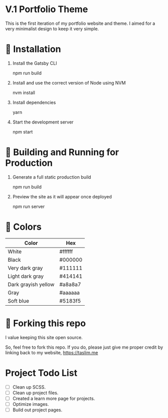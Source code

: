 
# V.1 Portfolio Theme

This is the first iteration of my portfolio website and theme. I aimed for a very minimalist design to keep it very simple.

# 🧰 Installation
1. Install the Gatsby CLI

    npm run build

2.  Install and use the correct version of Node using NVM

    nvm install

3. Install dependencies

    yarn

4. Start the development server

    npm start

# 🚀 Building and Running for Production
1. Generate a full static production build

    npm run build

2. Preview the site as it will appear once deployed

    npm run server

# 🎨 Colors 
| Color | Hex |
| ---    | ----------- |
| White  | #ffffff |
| Black | #000000 |
| Very dark gray  | #111111 |
| Light dark gray | #414141 |
| Dark grayish yellow | #a8a8a7 |
|Gray | #aaaaaa|
| Soft blue | #5183f5 |



# 🚨 Forking this repo

I value keeping this site open source. 

So, feel free to fork this repo. If you do, please just give me proper credit by linking back to my website, https://taslim.me

# Project Todo List
- [ ] Clean up SCSS.
 - [ ] Clean up project files.
- [ ] Created a learn more page for projects.
- [ ] Optimize images. 
- [ ] Build out project pages.